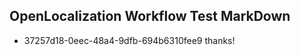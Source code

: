 ## OpenLocalization Workflow Test MarkDown
* 37257d18-0eec-48a4-9dfb-694b6310fee9 
thanks!<!--HONumber=Feb16_HO5-->
